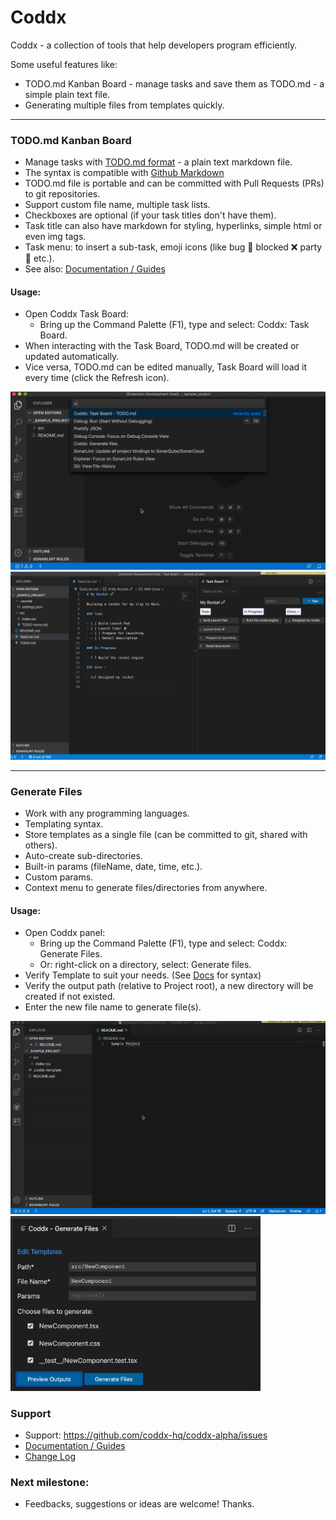 # Coddx

Coddx - a collection of tools that help developers program efficiently.

Some useful features like:

- TODO.md Kanban Board - manage tasks and save them as TODO.md - a simple plain text file.
- Generating multiple files from templates quickly.

<hr />

### TODO.md Kanban Board

- Manage tasks with [TODO.md format](https://bit.ly/2JdEuET) - a plain text markdown file.
- The syntax is compatible with [Github Markdown](https://bit.ly/2wBp1Mk)
- TODO.md file is portable and can be committed with Pull Requests (PRs) to git repositories.
- Support custom file name, multiple task lists.
- Checkboxes are optional (if your task titles don't have them).
- Task title can also have markdown for styling, hyperlinks, simple html or even img tags.
- Task menu: to insert a sub-task, emoji icons (like bug 🐞 blocked ❌ party 🎉 etc.).
- See also: <a href="https://bit.ly/2SfcKaH">Documentation / Guides</a>

#### Usage:

- Open Coddx Task Board:
  - Bring up the Command Palette (F1), type and select: Coddx: Task Board.
- When interacting with the Task Board, TODO.md will be created or updated automatically.
- Vice versa, TODO.md can be edited manually, Task Board will load it every time (click the Refresh icon).

<img src="docs/media/task-board-demo.gif" />

<img src="docs/media/task-board.png" />

<hr />

### Generate Files

- Work with any programming languages.
- Templating syntax.
- Store templates as a single file (can be committed to git, shared with others).
- Auto-create sub-directories.
- Built-in params (fileName, date, time, etc.).
- Custom params.
- Context menu to generate files/directories from anywhere.

#### Usage:

- Open Coddx panel:
  - Bring up the Command Palette (F1), type and select: Coddx: Generate Files.
  - Or: right-click on a directory, select: Generate files.
- Verify Template to suit your needs. (See <a href="https://bit.ly/2WHprLW">Docs</a> for syntax)
- Verify the output path (relative to Project root), a new directory will be created if not existed.
- Enter the new file name to generate file(s).

<img src="docs/media/coddx-demo.gif" />
  
<img src="docs/media/panel.png" height="280" />

### Support

- Support: https://github.com/coddx-hq/coddx-alpha/issues
- <a href="https://bit.ly/2WHprLW">Documentation / Guides</a>
- <a href="https://bit.ly/2y4fgqh">Change Log</a>

### Next milestone:

- Feedbacks, suggestions or ideas are welcome! Thanks.
